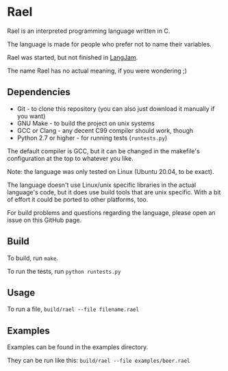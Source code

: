 # Rael
Rael is an interpreted programming language written in C.

The language is made for people who prefer not to name their variables.

Rael was started, but not finished in [LangJam](https://github.com/langjam/jam0001).

The name Rael has no actual meaning, if you were wondering ;)

## Dependencies
* Git - to clone this repository (you can also just download it manually if you want)
* GNU Make - to build the project on unix systems
* GCC or Clang - any decent C99 compiler should work, though
* Python 2.7 or higher - for running tests (`runtests.py`)

The default compiler is GCC, but it can be changed in the makefile's configuration
at the top to whatever you like.

Note: the language was only tested on Linux (Ubuntu 20.04, to be exact).

The language doesn't use Linux/unix specific libraries in the actual language's code, but it does use
build tools that are unix specific. With a bit of effort it could be ported to other platforms, too.

For build problems and questions regarding the language, please open an issue on this GitHub page.

## Build
To build, run `make`.

To run the tests, run `python runtests.py`

## Usage
To run a file, `build/rael --file filename.rael`

## Examples
Examples can be found in the examples directory.

They can be run like this: `build/rael --file examples/beer.rael`

